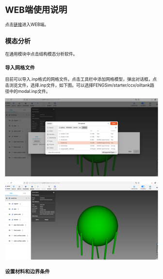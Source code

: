 # WEB端使用说明

点击[链接](https://run-web-app.pre-env.cae001.com/projects)进入WEB端。

## 模态分析

在通用模块中点击结构模态分析软件。

### 导入网格文件

目前可以导入.inp格式的网格文件。点击工具栏中添加网格模型，弹出对话框，点击浏览文件，选择.inp文件，如下图。可以选择FENGSim/starter/ccx/oiltank路径中的modal.inp文件。

![项目截图](./fig/1.png)

![项目截图](./fig/2.png)

### 设置材料和边界条件


